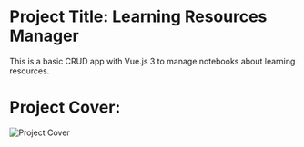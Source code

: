 # Project Title: Learning Resources Manager

This is a basic CRUD app with Vue.js 3 to manage notebooks about learning resources.

# Project Cover:

![Project Cover](src/images/)
